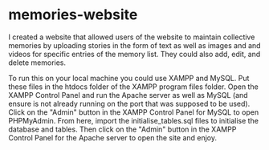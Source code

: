 # memories-website
I created a website that allowed users of the website to maintain collective memories by uploading stories in the form of text as well as images and and videos for specific entries of the memory list. They could also add, edit, and delete memories.

To run this on your local machine you could use XAMPP and MySQL. Put these files in the htdocs folder of the XAMPP program files folder. Open the XAMPP Control Panel and run the Apache server as well as MySQL (and ensure is not already running on the port that was supposed to be used). Click on the "Admin" button in the XAMPP Control Panel for MySQL to open PHPMyAdmin. From here, import the initialise_tables.sql files to initialise the database and tables. Then click on the "Admin" button in the XAMPP Control Panel for the Apache server to open the site and enjoy.
